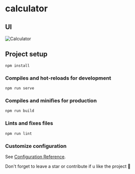 # calculator
## UI
![Calculator](https://user-images.githubusercontent.com/37219226/132993247-c3444215-9f64-42eb-8f84-3a6ba6fccadc.png)

## Project setup
```
npm install
```

### Compiles and hot-reloads for development
```
npm run serve
```

### Compiles and minifies for production
```
npm run build
```

### Lints and fixes files
```
npm run lint
```

### Customize configuration
See [Configuration Reference](https://cli.vuejs.org/config/).

Don't forget to leave a star or contribute if u like the project 💝 
